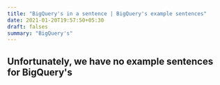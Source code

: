 ```yaml
---
title: "BigQuery's in a sentence | BigQuery's example sentences"
date: 2021-01-20T19:57:50+05:30
draft: falses
summary: "BigQuery's"
---
```

## Unfortunately, we have no example sentences for BigQuery's                 
